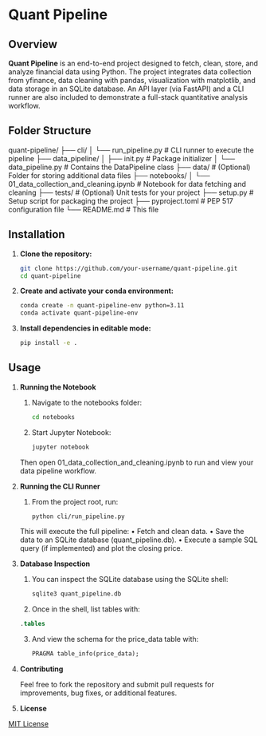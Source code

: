# Quant Pipeline

## Overview

**Quant Pipeline** is an end-to-end project designed to fetch, clean, store, and analyze financial data using Python. The project integrates data collection from yfinance, data cleaning with pandas, visualization with matplotlib, and data storage in an SQLite database. An API layer (via FastAPI) and a CLI runner are also included to demonstrate a full-stack quantitative analysis workflow.

## Folder Structure
quant-pipeline/
├── cli/
│   └── run_pipeline.py         # CLI runner to execute the pipeline
├── data_pipeline/
│   ├── init.py             # Package initializer
│   └── data_pipeline.py        # Contains the DataPipeline class
├── data/                       # (Optional) Folder for storing additional data files
├── notebooks/
│   └── 01_data_collection_and_cleaning.ipynb  # Notebook for data fetching and cleaning
├── tests/                      # (Optional) Unit tests for your project
├── setup.py                    # Setup script for packaging the project
├── pyproject.toml              # PEP 517 configuration file
└── README.md                   # This file

## Installation

1. **Clone the repository:**

   ```bash
   git clone https://github.com/your-username/quant-pipeline.git
   cd quant-pipeline

2.	**Create and activate your conda environment:**

    ```bash
    conda create -n quant-pipeline-env python=3.11
    conda activate quant-pipeline-env
    ```

3.	**Install dependencies in editable mode:**

    ```bash
    pip install -e .
    ```

## Usage

1. **Running the Notebook**

	1. Navigate to the notebooks folder:
        ```bash
        cd notebooks
        ```

    2. Start Jupyter Notebook:
        ```bash
        jupyter notebook
        ```
        
    Then open 01_data_collection_and_cleaning.ipynb to run and view your data pipeline workflow.

2. **Running the CLI Runner**

    1. From the project root, run:
        ```bash
       python cli/run_pipeline.py
       ```

    This will execute the full pipeline:
	•	Fetch and clean data.
	•	Save the data to an SQLite database (quant_pipeline.db).
	•	Execute a sample SQL query (if implemented) and plot the closing price.

3. **Database Inspection**

    1. You can inspect the SQLite database using the SQLite shell:
       ```bash
       sqlite3 quant_pipeline.db
       ```

    2. Once in the shell, list tables with:
      ```sql
      .tables
      ```
          
    3. And view the schema for the price_data table with:
        ```sql
        PRAGMA table_info(price_data);
        ```

4. **Contributing**

    Feel free to fork the repository and submit pull requests for improvements, bug fixes, or additional features.

5. **License**

[MIT License](https://opensource.org/license/mit)
    